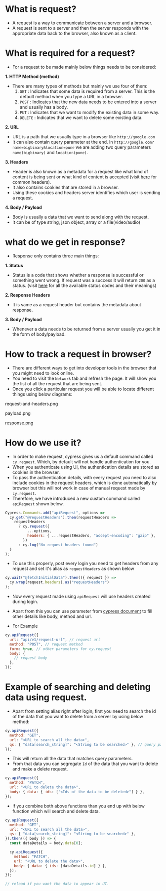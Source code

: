 # What is request?

- A request is a way to communicate between a server and a browser.
- A request is sent to a server and then the server responds with the
  appropriate data back to the browser, also known as a client.

# What is required for a request?

- For a request to be made mainly below things needs to be considered:

**1. HTTP Method (method)**

- There are many types of methods but mainly we use four of them:
  1. `GET` : Indicates that some data is required from a server. This is the
     default method when you type a URL in a browser.
  2. `POST` : Indicates that the new data needs to be entered into a server and
     usually has a body.
  3. `PUT` : Indicates that we want to modify the existing data in some way.
  4. `DELETE` : Indicates that we want to delete some existing data.

**2. URL**

- URL is a path that we usually type in a browser like `http://google.com`
- It can also contain query parameter at the end. In
  `http://google.com?name=bigbinary&location=pune` we are adding two query
  parameters `name(bigbinary)` and `location(pune)`.

**3. Headers**

- Header is also known as a metadata for a request like what kind of content is
  being sent or what kind of content is accepted (visit
  [here](https://developer.mozilla.org/en-US/docs/Web/HTTP/Headers) for common
  headers).
- It also contains cookies that are stored in a browser.
- Using these cookies and headers server identifies which user is sending a
  request.

**4. Body / Payload**

- Body is usually a data that we want to send along with the request.
- It can be of type string, json object, array or a file(video/audio)

# what do we get in response?

- Response only contains three main things:

**1. Status**

- Status is a code that shows whether a response is successful or something went
  wrong. If request was a success it will return `200` as a status. (visit
  [here](https://developer.mozilla.org/en-US/docs/Web/HTTP/Status) for all the
  available status codes and their meanings)

**2. Response Headers**

- It is same as a request header but contains the metadata about response.

**3. Body / Payload**

- Whenever a data needs to be returned from a server usually you get it in the
  form of body/payload.

# How to track a request in browser?

- There are different ways to get into developer tools in the browser that you
  might need to look online.
- You need to visit the `Network` tab and refresh the page. It will show you the
  list of all the request that are being sent.
- Once you click a particular request you will be able to locate different
  things using below diagrams:

<image>request-and-headers.png</image>

<image>payload.png</image>

<image>response.png</image>

# How do we use it?

- In order to make request, cypress gives us a default command called
  `cy.request`. Which, by default will not handle authentication for you.
- When you authenticate using UI, the authentication details are stored as
  cookies in the browser.
- To pass the authentication details, with every request you need to also
  include cookies in the request headers, which is done automatically by browser
  but this will not work in case of manual request made by `cy.request`.
- Therefore, we have introduced a new custom command called `apiRequest` shown
  below.

```javascript
Cypress.Commands.add("apiRequest", options =>
  cy.get("@requestHeaders").then(requestHeaders =>
    requestHeaders
      ? cy.request({
          ...options,
          headers: { ...requestHeaders, "accept-encoding": "gzip" },
        })
      : cy.log("No request headers found")
  )
);
```

- To use this properly, post every login you need to get headers from any
  request and set it's alias as `requestHeaders` as shown below

```javascript
cy.wait("@fetchInitialData").then(({ request }) =>
  cy.wrap(request.headers).as("requestHeaders")
);
```

- Now every request made using `apiRequest` will use headers created during
  login.
- Apart from this you can use parameter from
  [cypress document](https://docs.cypress.io/api/commands/request) to fill other
  details like body, method and url.

- For Example

```javascript
cy.apiRequest({
  url: "api/v1/request-url", // request url
  method: "POST", // request method
  form: true, // other parameters for cy.request
  body: {
    // request body
  },
});
```

# Example of searching and deleting data using request.

- Apart from setting alias right after login, first you need to search the id of
  the data that you want to delete from a server by using below method:

```javascript
cy.apiRequest({
  method: "GET",
  url: "<URL to search all the data>",
  qs: { "data[search_string]": "<String to be searched>" }, // query parameter to filter data
});
```

- This will return all the data that matches query parameters.
- From that data you can segregate `Id` of the data that you want to delete and
  make a delete request.

```javascript
cy.apiRequest({
  method: "PATCH",
  url: "<URL to delete the data>",
  body: { data: { ids: ["<Ids of the data to be deleted>"] } },
});
```

- If you combine both above functions than you end up with below function which
  will search and delete data.

```javascript
cy.apiRequest({
  method: "GET",
  url: "<URL to search all the data>",
  qs: { "data[search_string]": "<String to be searched>" },
}).then(({ body }) => {
  const dataDetails = body.data[0];

  cy.apiRequest({
    method: "PATCH",
    url: "<URL to delete the data>",
    body: { data: { ids: [dataDetails.id] } },
  });
});

// reload if you want the data to appear in UI.
```
